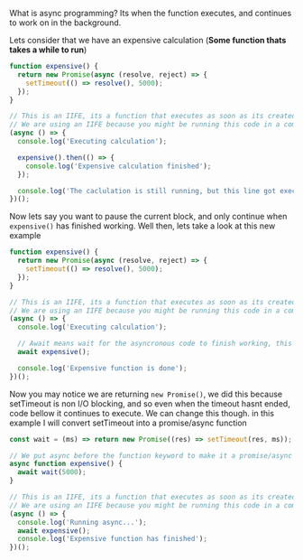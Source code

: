 What is async programming? Its when the function executes, and continues to work on in the background.

Lets consider that we have an expensive calculation (__Some function thats takes a while to run__)
```ts
function expensive() {
  return new Promise(async (resolve, reject) => {
    setTimeout(() => resolve(), 5000);
  });
}

// This is an IIFE, its a function that executes as soon as its created.
// We are using an IIFE because you might be running this code in a commonjs environment and they don't support the await keyword if its not inside a function body.
(async () => {
  console.log('Executing calculation');

  expensive().then(() => {
    console.log('Expensive calculation finished');
  });

  console.log('The caclulation is still running, but this line got executed anyways (You can thank async for that)');
})();
```

Now lets say you want to pause the current block, and only continue when `expensive()` has finished working.
Well then, lets take a look at this new example

```ts
function expensive() {
  return new Promise(async (resolve, reject) => {
    setTimeout(() => resolve(), 5000);
  });
}

// This is an IIFE, its a function that executes as soon as its created.
// We are using an IIFE because you might be running this code in a commonjs environment and they don't support the await keyword if its not inside a function body.
(async () => {
  console.log('Executing calculation');

  // Await means wait for the asyncronous code to finish working, this will pause this block scope code, when resolve is called the promise/async function is done!
  await expensive();

  console.log('Expensive function is done');
})();
```

Now you may notice we are returning `new Promise()`, we did this because setTimeout is non I/O blocking, and so even when the timeout hasnt ended, code bellow it continues to execute.
We can change this though. in this example I will convert setTimeout into a promise/async function
```ts
const wait = (ms) => return new Promise((res) => setTimeout(res, ms));

// We put async before the function keyword to make it a promise/async function.
async function expensive() {
  await wait(5000);
}

// This is an IIFE, its a function that executes as soon as its created.
// We are using an IIFE because you might be running this code in a commonjs environment and they don't support the await keyword if its not inside a function body.
(async () => {
  console.log('Running async...');
  await expensive();
  console.log('Expensive function has finished');
})();
```

